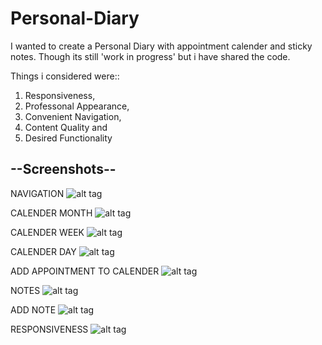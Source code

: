 # Personal-Diary

I wanted to create a Personal Diary with appointment calender and sticky notes. 
Though its still 'work in progress' but i have shared the code.

Things i considered were::
1. Responsiveness, 
2. Professonal Appearance, 
3. Convenient Navigation, 
4. Content Quality and 
5. Desired Functionality


--Screenshots--
---------------

NAVIGATION
![alt tag](https://cloud.githubusercontent.com/assets/21294275/18040365/b555c604-6dca-11e6-8656-bc9313b0b188.png)

CALENDER MONTH
![alt tag](https://cloud.githubusercontent.com/assets/21294275/18040367/b55743b2-6dca-11e6-9da6-8f64d2a0180d.png)

CALENDER WEEK
![alt tag](https://cloud.githubusercontent.com/assets/21294275/18040366/b555e026-6dca-11e6-8887-da3f6ad7c965.png)

CALENDER DAY
![alt tag](https://cloud.githubusercontent.com/assets/21294275/18040364/b5543eb0-6dca-11e6-8cc3-d81257f9e4e1.png)

ADD APPOINTMENT TO CALENDER
![alt tag](https://cloud.githubusercontent.com/assets/21294275/18040363/b55313aa-6dca-11e6-8dc2-ee57d704c714.png)

NOTES
![alt tag](https://cloud.githubusercontent.com/assets/21294275/18040369/b57cb598-6dca-11e6-9065-914fabd5fa3a.png)

ADD NOTE
![alt tag](https://cloud.githubusercontent.com/assets/21294275/18040368/b558fc52-6dca-11e6-8820-5519616550d1.png)

RESPONSIVENESS
![alt tag](https://cloud.githubusercontent.com/assets/21294275/18040370/b57f111c-6dca-11e6-80e0-3c0d188ff112.png)


